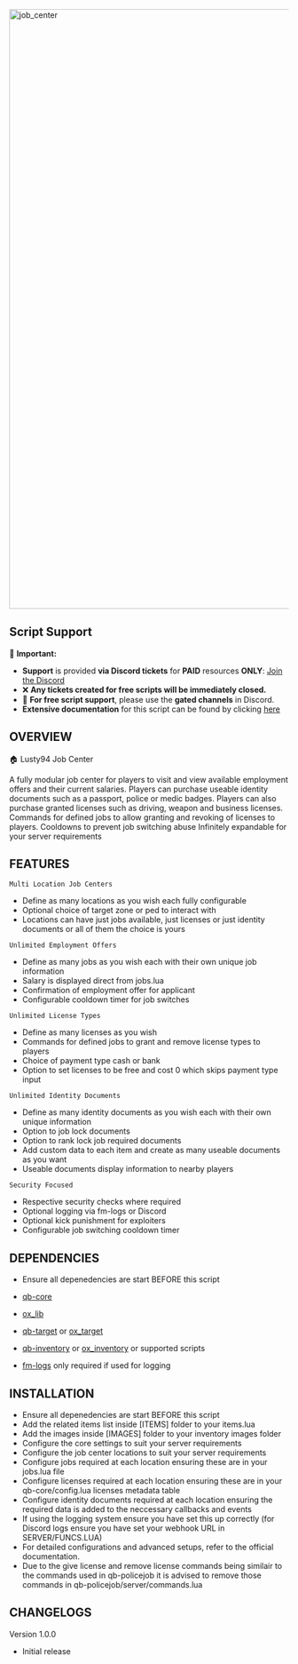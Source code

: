 <img width="1920" height="1080" alt="job_center" src="https://github.com/user-attachments/assets/48c26601-25e9-46d1-9574-dd94f4142f7e" />


## Script Support

📌 **Important:**  
- **Support** is provided **via Discord tickets** for **PAID** resources **ONLY**: [Join the Discord](https://discord.gg/BJGFrThmA8)  
- ❌ **Any tickets created for free scripts will be immediately closed.**  
- 💬 **For free script support**, please use the **gated channels** in Discord.  
- **Extensive documentation** for this script can be found by clicking [here](https://lusty94-scripts.gitbook.io/documentation/free/job-center)





## OVERVIEW

🏠 Lusty94 Job Center 

A fully modular job center for players to visit and view available employment offers and their current salaries.
Players can purchase useable identity documents such as a passport, police or medic badges.
Players can also purchase granted licenses such as driving, weapon and business licenses.
Commands for defined jobs to allow granting and revoking of licenses to players.
Cooldowns to prevent job switching abuse
Infinitely expandable for your server requirements






## FEATURES

```Multi Location Job Centers```
- Define as many locations as you wish each fully configurable
- Optional choice of target zone or ped to interact with
- Locations can have just jobs available, just licenses or just identity documents or all of them the choice is yours


```Unlimited Employment Offers```
- Define as many jobs as you wish each with their own unique job information
- Salary is displayed direct from jobs.lua
- Confirmation of employment offer for applicant
- Configurable cooldown timer for job switches


```Unlimited License Types```
- Define as many licenses as you wish 
- Commands for defined jobs to grant and remove license types to players
- Choice of payment type cash or bank
- Option to set licenses to be free and cost 0 which skips payment type input


```Unlimited Identity Documents```
- Define as many identity documents as you wish each with their own unique information
- Option to job lock documents
- Option to rank lock job required documents
- Add custom data to each item and create as many useable documents as you want
- Useable documents display information to nearby players


```Security Focused```
- Respective security checks where required
- Optional logging via fm-logs or Discord
- Optional kick punishment for exploiters
- Configurable job switching cooldown timer





## DEPENDENCIES

- Ensure all depenedencies are start BEFORE this script

- [qb-core](https://github.com/qbcore-framework/qb-core)
- [ox_lib](https://github.com/overextended/ox_lib/releases/)
- [qb-target](https://github.com/qbcore-framework/qb-target) or [ox_target](https://github.com/overextended/ox_target/releases/)
- [qb-inventory](https://github.com/qbcore-framework/qb-inventory) or [ox_inventory](https://github.com/overextended/ox_inventory/releases/) or supported scripts
- [fm-logs](https://github.com/FiveMerr/fm-logs) only required if used for logging





## INSTALLATION

- Ensure all depenedencies are start BEFORE this script
- Add the related items list inside [ITEMS] folder to your items.lua
- Add the images inside [IMAGES] folder to your inventory images folder
- Configure the core settings to suit your server requirements
- Configure the job center locations to suit your server requirements
- Configure jobs required at each location ensuring these are in your jobs.lua file
- Configure licenses required at each location ensuring these are in your qb-core/config.lua licenses metadata table
- Configure identity documents required at each location ensuring the required data is added to the neccessary callbacks and events
- If using the logging system ensure you have set this up correctly (for Discord logs ensure you have set your webhook URL in SERVER/FUNCS.LUA)
- For detailed configurations and advanced setups, refer to the official documentation.
- Due to the give license and remove license commands being similair to the commands used in qb-policejob it is advised to remove those commands in qb-policejob/server/commands.lua





## CHANGELOGS

Version 1.0.0
- Initial release
